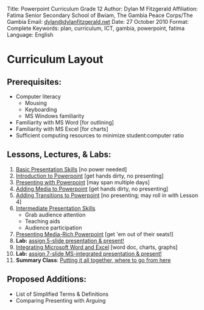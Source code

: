 Title:			Powerpoint Curriculum
				Grade 12
Author:			Dylan M Fitzgerald
Affiliation:	Fatima Senior Secondary School of Bwiam, The Gambia
				Peace Corps/The Gambia
Email:			dylan@dylanfitzgerald.net
Date:			27 October 2010
Format:			Complete
Keywords:		plan, curriculum, ICT, gambia, powerpoint, fatima
Language:		English


Curriculum Layout
=================

Prerequisites:
--------------

* Computer literacy
	* Mousing
	* Keyboarding
	* MS Windows familiarity
* Familiarity with MS Word [for outlining]
* Familiarity with MS Excel [for charts]
* Sufficient computing resources to minimize student:computer ratio

Lessons, Lectures, & Labs:
--------------------------

1. [Basic Presentation Skills][]		[no power needed]  
2. [Introduction to Powerpoint][]		[get hands dirty, no presenting]
3. [Presenting with Powerpoint][]		[may span multiple days]
4. [Adding Media to Powerpoint][]		[get hands dirty, no presenting]
5. [Adding Transitions to Powerpoint][]	[no presenting; may roll in with Lesson 4]
6. [Intermediate Presentation Skills][]
	* Grab audience attention
	* Teaching aids
	* Audience participation
7. [Presenting Media-Rich Powerpoint][]	[get 'em out of their seats!]
8. **Lab:** [assign 5-slide presentation & present!][]
9. [Integrating Microsoft Word and Excel][]	[word doc, charts, graphs]
10. **Lab:** [assign 7-slide MS-integrated presentation & present!][]
11. __Summary Class__: [Putting it all together, where to go from here][]

Proposed Additions:
-------------------

* List of Simplified Terms & Definitions
* Comparing Presenting with Arguing

[Basic Presentation Skills]: Lesson_1-Basic_Presenting.lessonplan.html
[Introduction to Powerpoint]: Lesson_2-Introduction_to_PowerPoint.lessonplan.html
[Presenting with Powerpoint]: Lesson_3-Presenting_with_PowerPoint.lessonplan.html
[Adding Media to Powerpoint]: Lesson_4-Adding_Media_to_PowerPoint.lessonplan.html
[Adding Transitions to Powerpoint]: Lesson_5-Adding_Transitions_and_Custom_Animation_to_PowerPoint.lessonplan.html
[Intermediate Presentation Skills]: Lesson_6-Intermediate_Presentation_Skills.lessonplan.html
[Presenting Media-Rich Powerpoint]: Lesson_7-Presenting_Media-Rich_PowerPoint.lessonplan.html
[assign 5-slide presentation & present!]: Lesson_8-Lab-5-Slide_Presentation.lessonplan.html
[Integrating Microsoft Word and Excel]: Lesson_9-Integrating_Word_and_Excel.lessonplan.html
[assign 7-slide MS-integrated presentation & present!]: Lesson_10-Lab-7-Slide_Presentation.lessonplan.html
[Putting it all together, where to go from here]: Lesson_11-Summary.lessonplan.html